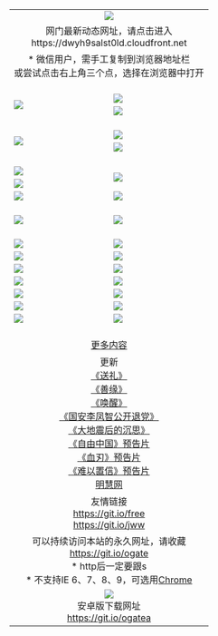 ﻿<table>
  <tr></tr>
  <tr><td colspan=2 align=center><img src="https://cloud.githubusercontent.com/assets/11880933/13434984/f430fae2-e012-11e5-814f-c2df1e82b247.jpg" /></td></tr>
  <tr><td colspan=2 align=center>网门最新动态网址，请点击进入
<br>https://dwyh9salst0ld.cloudfront.net
    </td>
  </tr>
  <tr>
    <td colspan=2 align=center>* 微信用户，需手工复制到浏览器地址栏<br>或尝试点击右上角三个点，选择在浏览器中打开
    <!--br>* IE6打开动态网址须在选项中勾选TLS 1.0--></td>
  </tr>
  <tr height="20">
  <tr>
    <td rowspan=2><a href="https://dwyh9salst0ld.cloudfront.net/ogUP.aspx?name=11DKC.mp4&list=11DKC" target="_blank"><img src="https://dwyh9salst0ld.cloudfront.net/Up/11DKC1.jpg" /></a></td> 
    <td><div><a href="https://dwyh9salst0ld.cloudfront.net/ogUP.aspx?name=LRWS.mp4&list=LRWS" target="_blank"><img src="https://dwyh9salst0ld.cloudfront.net/Up/LRWS.jpg" /></a></td>
   </tr>
  <tr>
    <td><a href="https://dwyh9salst0ld.cloudfront.net/ogNiceVedio.aspx" target="_blank"><img src="https://dwyh9salst0ld.cloudfront.net/Up/11TGKDY.jpg" /></a></td>
  </tr>
  <tr height="20">
  <tr>
    <td rowspan=2><a href="https://dwyh9salst0ld.cloudfront.net/ogUP.aspx?name=4EE/DJ.mp4&list=4EEDJ" target="_blank"><img src="https://dwyh9salst0ld.cloudfront.net/Up/4EE/DJ140.jpg"/></a></td>
    <td><a href="https://dwyh9salst0ld.cloudfront.net/ogUP.aspx?name=4EE/ZG.mp4&list=4EEZG" target="_blank"><img src="https://dwyh9salst0ld.cloudfront.net/Up/4EE/ZG0.jpg"/></a></td>
    <!--td><a href="https://dwyh9salst0ld.cloudfront.net/ogUP.aspx?name=4EE/QQ.mp4&list=4EEQQ" target="_blank"><img src="https://dwyh9salst0ld.cloudfront.net/Up/4EE/QQ0.jpg"/></a></td>
    <td><a href="https://dwyh9salst0ld.cloudfront.net/ogUP.aspx?name=4EE/HQ.mp4&list=4EEHQ" target="_blank"><img src="https://dwyh9salst0ld.cloudfront.net/Up/4EE/HQ0.jpg"/></a></td-->
  </tr>
  <tr>
    <td><a href="https://dwyh9salst0ld.cloudfront.net/onCO.aspx?list=XWPL&mode=m" target="_blank"><img src="https://dwyh9salst0ld.cloudfront.net/Up/0WZTT.jpg" /></a></td> 
  </tr>
  <tr height="20">
  <tr>
    <td><a href="https://dwyh9salst0ld.cloudfront.net/ogUP.aspx?name=JQR.mp4&count=2" target="_blank"><img src="https://dwyh9salst0ld.cloudfront.net/Up/JQR.jpg" /></a></td>   
    <td rowspan=2><a href="https://dwyh9salst0ld.cloudfront.net/ogUP.aspx?name=JP.mp4&count=9" target="_blank"><img src="https://dwyh9salst0ld.cloudfront.net/Up/JP.jpg" /></td>
  </tr>
  <tr>
    <td><a href="https://dwyh9salst0ld.cloudfront.net/ogUP.aspx?name=WH.mp4" target="_blank"><img src="https://dwyh9salst0ld.cloudfront.net/Up/WH.jpg" /></a></td>
  </tr>
  <tr>
    <td><a href="https://dwyh9salst0ld.cloudfront.net/ogUP.aspx?name=SSZJ.mp4&list=SSZJ" target="_blank"><img src="https://dwyh9salst0ld.cloudfront.net/Up/SSZJ.jpg" /></a></td>
    <td><a href="https://dwyh9salst0ld.cloudfront.net/ogUP.aspx?name=WLSH.mp4&count=2" target="_blank"><img src="https://dwyh9salst0ld.cloudfront.net/Up/WLSH.jpg" /></a</td>
  </tr>
  <tr height="20">
  <tr>
    <td><a href="https://dwyh9salst0ld.cloudfront.net/ogUP.aspx?name=ZY.mp4&count=2015|16" target="_blank"><img src="https://dwyh9salst0ld.cloudfront.net/Up/ZY.jpg" /></a</td>
    <td><a href="https://dwyh9salst0ld.cloudfront.net/ogUP.aspx?name=XTFY.mp4&count=B|2,A|24" target="_blank"><img src="https://dwyh9salst0ld.cloudfront.net/Up/XTFY.jpg" /></a></td>
  </tr>
  <tr height="20">
  </tr>
  <!--tr>
    <td><a href="https://dwyh9salst0ld.cloudfront.net/ogUP.aspx?name=4EE/GX.mp4&list=4EEGX" target="_blank"><img src="https://dwyh9salst0ld.cloudfront.net/Up/4EE/GX0.jpg"/></a></td>
    <td><a href="https://dwyh9salst0ld.cloudfront.net/ogUP.aspx?name=4EE/HD.mp4&list=4EEHD" target="_blank"><img src="https://dwyh9salst0ld.cloudfront.net/Up/4EE/HD0.jpg"/></a></td>
  </tr>
  <tr>
    <td><a href="https://dwyh9salst0ld.cloudfront.net/ogUP.aspx?name=4EE/TX.mp4&list=4EETX" target="_blank"><img src="https://dwyh9salst0ld.cloudfront.net/Up/4EE/TX0.jpg"/></a></td>
    <td><a href="https://dwyh9salst0ld.cloudfront.net/ogUP.aspx?name=4EE/WZ.mp4&list=4EEWZ" target="_blank"><img src="https://dwyh9salst0ld.cloudfront.net/Up/4EE/WZ0.jpg"/></a></td>
  </tr-->
  <tr>
    <td><a href="https://dwyh9salst0ld.cloudfront.net/onUP.aspx?name=https://du172fz170yac.cloudfront.net/" target="_blank"><img src="https://dwyh9salst0ld.cloudfront.net/Up/0DTW.jpg"/></a></td>
    <td><a href="https://dwyh9salst0ld.cloudfront.net/onUP.aspx?name=https://d240ns8up8earz.cloudfront.net/acenter/" target="_blank"><img src="https://dwyh9salst0ld.cloudfront.net/Up/0TDW.jpg" /></a></td>
  </tr>
  <tr>
    <td><a href="https://dwyh9salst0ld.cloudfront.net/onUP.aspx?name=https://d4508d6vomz2p.cloudfront.net/gb/nsc413.htm" target="_blank"><img src="https://dwyh9salst0ld.cloudfront.net/Up/0DJY.jpg" /></a></td>
    <td><a href="https://dwyh9salst0ld.cloudfront.net/onUP.aspx?name=https://d4apjbhkuxer1.cloudfront.net/xtr/gb/prog204.html" target="_blank"><img src="https://dwyh9salst0ld.cloudfront.net/Up/0XTR.jpg" /></a></td>
  </tr>
  <tr>
    <td><a href="https://dwyh9salst0ld.cloudfront.net/onUP.aspx?name=https://d3aj00iefsmfgc.cloudfront.net/" target="_blank"><img src="https://dwyh9salst0ld.cloudfront.net/Up/0MHW.jpg" /></a></td>
    <td><a href="https://dwyh9salst0ld.cloudfront.net/onUP.aspx?name=https://d20wz7qt14x5d2.cloudfront.net/" target="_blank"><img src="https://dwyh9salst0ld.cloudfront.net/Up/0ZJW.jpg" /></a></td>
  </tr>
  <tr>
    <td><a href="https://dwyh9salst0ld.cloudfront.net/ogUP.aspx?name=0FG.zip" target="_blank"><img src="https://dwyh9salst0ld.cloudfront.net/Up/0FG.jpg" /></a></td>
    <td><a href="https://dwyh9salst0ld.cloudfront.net/ogUP.aspx?name=0FGA.apk" target="_blank"><img src="https://dwyh9salst0ld.cloudfront.net/Up/0FGA.jpg" /></a></td>
  </tr>
  <tr>
    <td><a href="https://dwyh9salst0ld.cloudfront.net/ogUP.aspx?name=0U.zip" target="_blank"><img src="https://dwyh9salst0ld.cloudfront.net/Up/0U.jpg" /></a></td>
    <td><a href="https://dwyh9salst0ld.cloudfront.net/ogUP.aspx?name=0UA.apk" target="_blank"><img src="https://dwyh9salst0ld.cloudfront.net/Up/0UA.jpg" /></a></td>
  </tr>
  <tr>
    <td><a href="https://dwyh9salst0ld.cloudfront.net/ogUP.aspx?name=0iPPOTV.zip" target="_blank"><img src="https://dwyh9salst0ld.cloudfront.net/Up/0iPPOTV.jpg" /></a></td>
    <td><a href="https://dwyh9salst0ld.cloudfront.net/ogUP.aspx?name=0iNTD.apk" target="_blank"><img src="https://dwyh9salst0ld.cloudfront.net/Up/0iNTD.jpg" /></a></td>
  </tr>
  <!--tr>
    <td><a href="https://dwyh9salst0ld.cloudfront.net/ogNice.aspx" target="_blank"><img src="https://dwyh9salst0ld.cloudfront.net/Up/0WCYY.jpg" /></a></td>
    <td><a href="https://dwyh9salst0ld.cloudfront.net/onCO.aspx?list=XWPL&mode=m" target="_blank"><img src="https://dwyh9salst0ld.cloudfront.net/Up/0WZTT.jpg" /></a></td> 
  </tr-->
  <tr>
    <td><a href="https://dwyh9salst0ld.cloudfront.net/ogDY.aspx" target="_blank"><img src="https://dwyh9salst0ld.cloudfront.net/Up/0FK.jpg" /></a></td>
    <td><a href="https://dwyh9salst0ld.cloudfront.net/ogST.aspx" target="_blank"><img src="https://dwyh9salst0ld.cloudfront.net/Up/0ST.jpg" /></a></td> 
  </tr>
  <tr height="20">
  <tr>
    <td colspan=2 align=center><a href="https://dwyh9salst0ld.cloudfront.net/ogNice.aspx">更多内容</a>
    </td>
  </tr>
  <tr>
    <td colspan=2 align=center>更新<br>
      <a href="https://dwyh9salst0ld.cloudfront.net/ogUP.aspx?name=4ESL.mp4" target="_blank">《送礼》</a><br>
      <a href="https://dwyh9salst0ld.cloudfront.net/ogUP.aspx?name=4ESY.mp4" target="_blank">《善缘》</a><br>
      <a href="https://dwyh9salst0ld.cloudfront.net/ogUP.aspx?name=4EHX.mp4" target="_blank">《唤醒》</a><br>
      <a href="https://dwyh9salst0ld.cloudfront.net/ogUP.aspx?name=4LFZ.mp4" target="_blank">《国安李凤智公开退党》</a><br>
      <a href="https://dwyh9salst0ld.cloudfront.net/ogUP.aspx?name=4DDZHDCS.mp4" target="_blank">《大地震后的沉思》</a><br>
      <a href="https://dwyh9salst0ld.cloudfront.net/ogUP.aspx?name=11ZYZG0.mp4" target="_blank">《自由中国》预告片</a><br>
      <a href="https://dwyh9salst0ld.cloudfront.net/ogUP.aspx?name=11XR.mp4" target="_blank">《血刃》预告片</a><br>
      <a href="https://dwyh9salst0ld.cloudfront.net/ogUP.aspx?name=11NYZX.mp4&count=2" target="_blank">《难以置信》预告片</a><br>
      <a href="https://dwyh9salst0ld.cloudfront.net/onUP.aspx?name=https://www.minghui.org/" target="_blank">明慧网</a>
    </td>
  </tr>
  <tr>
    <td colspan=2 align=center>友情链接<br>
      <a href="https://git.io/free" target="_blank">https://git.io/free</a><br>
      <a href="https://git.io/jww" target="_blank">https://git.io/jww</a>
    </td>
  </tr>
  <tr>
    <td colspan=2 align=center>可以持续访问本站的永久网址，请收藏<br/><a href="https://git.io/ogate" target="_blank">https://git.io/ogate</a><br/>* http后一定要跟s<br/>* 不支持IE 6、7、8、9，可选用<a href="https://dwyh9salst0ld.cloudfront.net/ogUP.aspx?name=0ChromePortable.zip">Chrome</a></td>
  </tr>
  <tr>
    <td colspan=2 align=center><a href="https://dwyh9salst0ld.cloudfront.net/ogUP.aspx?name=0oGate.apk" target="_blank"><img src="https://cloud.githubusercontent.com/assets/11880933/13720399/75e143ee-e842-11e5-9f0a-1421f423c80f.jpg" /></a><br>安卓版下载网址<br><a href="https://git.io/ogatea">https://git.io/ogatea</a></td>
  </tr>
  <!--tr>
    <td colspan=2 align=center>可能失效的动态网址
    </td>
  </tr-->
</table>
